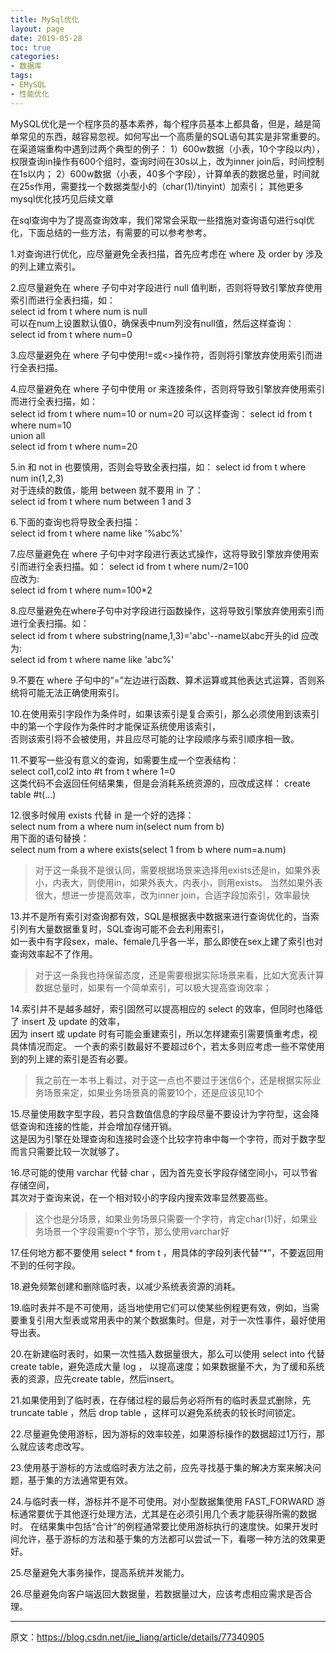 ```yaml
---
title: MySql优化
layout: page
date: 2019-05-28
toc: true
categories: 
- 数据库
tags: 
- EMySQL
- 性能优化
---
```

MySQL优化是一个程序员的基本素养，每个程序员基本上都具备，但是，越是简单常见的东西，越容易忽视。如何写出一个高质量的SQL语句其实是非常重要的。
在渠道端重构中遇到过两个典型的例子：
1）600w数据（小表，10个字段以内），权限查询in操作有600个组时，查询时间在30s以上，改为inner join后，时间控制在1s以内；
2）600w数据（小表，40多个字段），计算单表的数据总量，时间就在25s作用，需要找一个数据类型小的（char(1)/tinyint）加索引；
其他更多mysql优化技巧见后续文章
<!-- more-->

在sql查询中为了提高查询效率，我们常常会采取一些措施对查询语句进行sql优化，下面总结的一些方法，有需要的可以参考参考。

1.对查询进行优化，应尽量避免全表扫描，首先应考虑在 where 及 order by 涉及的列上建立索引。	
	
2.应尽量避免在 where 子句中对字段进行 null 值判断，否则将导致引擎放弃使用索引而进行全表扫描，如：	
select id from t where num is null	
可以在num上设置默认值0，确保表中num列没有null值，然后这样查询：	
select id from t where num=0	
	
3.应尽量避免在 where 子句中使用!=或<>操作符，否则将引擎放弃使用索引而进行全表扫描。	
	
4.应尽量避免在 where 子句中使用 or 来连接条件，否则将导致引擎放弃使用索引而进行全表扫描，如：	
select id from t where num=10 or num=20	
可以这样查询：	
select id from t where num=10	
union all	
select id from t where num=20	
	
5.in 和 not in 也要慎用，否则会导致全表扫描，如：	
select id from t where num in(1,2,3)	
对于连续的数值，能用 between 就不要用 in 了：	
select id from t where num between 1 and 3	
	
6.下面的查询也将导致全表扫描：	
select id from t where name like '%abc%'	
	
7.应尽量避免在 where 子句中对字段进行表达式操作，这将导致引擎放弃使用索引而进行全表扫描。如：	
select id from t where num/2=100	
应改为:	
select id from t where num=100*2	
	
8.应尽量避免在where子句中对字段进行函数操作，这将导致引擎放弃使用索引而进行全表扫描。如：	
select id from t where substring(name,1,3)='abc'--name以abc开头的id	
应改为:	
select id from t where name like 'abc%'	
	
9.不要在 where 子句中的“=”左边进行函数、算术运算或其他表达式运算，否则系统将可能无法正确使用索引。	
	
10.在使用索引字段作为条件时，如果该索引是复合索引，那么必须使用到该索引中的第一个字段作为条件时才能保证系统使用该索引，	
否则该索引将不会被使用，并且应尽可能的让字段顺序与索引顺序相一致。	
	
11.不要写一些没有意义的查询，如需要生成一个空表结构：	
select col1,col2 into #t from t where 1=0	
这类代码不会返回任何结果集，但是会消耗系统资源的，应改成这样：	
create table #t(...)	
	
12.很多时候用 exists 代替 in 是一个好的选择：	
select num from a where num in(select num from b)	
用下面的语句替换：	
select num from a where exists(select 1 from b where num=a.num)	

> 对于这一条我不是很认同，需要根据场景来选择用exists还是in，如果外表小，内表大，则使用in，如果外表大，内表小，则用exists。
  当然如果外表很大，想进一步提高效率，改为inner join，合适字段加索引，效率最快
	
13.并不是所有索引对查询都有效，SQL是根据表中数据来进行查询优化的，当索引列有大量数据重复时，SQL查询可能不会去利用索引，	
如一表中有字段sex，male、female几乎各一半，那么即使在sex上建了索引也对查询效率起不了作用。	

> 对于这一条我也持保留态度，还是需要根据实际场景来看，比如大宽表计算数据总量时，如果有一个简单索引，可以极大提高查询效率；

14.索引并不是越多越好，索引固然可以提高相应的 select 的效率，但同时也降低了 insert 及 update 的效率，	
因为 insert 或 update 时有可能会重建索引，所以怎样建索引需要慎重考虑，视具体情况而定。	
一个表的索引数最好不要超过6个，若太多则应考虑一些不常使用到的列上建的索引是否有必要。	

> 我之前在一本书上看过，对于这一点也不要过于迷信6个，还是根据实际业务场景来定，如果业务场景真的需要10个，还是应该见10个

15.尽量使用数字型字段，若只含数值信息的字段尽量不要设计为字符型，这会降低查询和连接的性能，并会增加存储开销。	
这是因为引擎在处理查询和连接时会逐个比较字符串中每一个字符，而对于数字型而言只需要比较一次就够了。	
	
16.尽可能的使用 varchar 代替 char ，因为首先变长字段存储空间小，可以节省存储空间，	
其次对于查询来说，在一个相对较小的字段内搜索效率显然要高些。	
	
> 这个也是分场景，如果业务场景只需要一个字符，肯定char(1)好，如果业务场景一个字段需要n个字节，那么使用varchar好

17.任何地方都不要使用 select * from t ，用具体的字段列表代替“*”，不要返回用不到的任何字段。	
	
18.避免频繁创建和删除临时表，以减少系统表资源的消耗。

19.临时表并不是不可使用，适当地使用它们可以使某些例程更有效，例如，当需要重复引用大型表或常用表中的某个数据集时。但是，对于一次性事件，最好使用导出表。	
	
20.在新建临时表时，如果一次性插入数据量很大，那么可以使用 select into 代替 create table，避免造成大量 log ，	
以提高速度；如果数据量不大，为了缓和系统表的资源，应先create table，然后insert。

21.如果使用到了临时表，在存储过程的最后务必将所有的临时表显式删除，先 truncate table ，然后 drop table ，这样可以避免系统表的较长时间锁定。	
	
22.尽量避免使用游标，因为游标的效率较差，如果游标操作的数据超过1万行，那么就应该考虑改写。	
	
23.使用基于游标的方法或临时表方法之前，应先寻找基于集的解决方案来解决问题，基于集的方法通常更有效。

24.与临时表一样，游标并不是不可使用。对小型数据集使用 FAST_FORWARD 游标通常要优于其他逐行处理方法，尤其是在必须引用几个表才能获得所需的数据时。
在结果集中包括“合计”的例程通常要比使用游标执行的速度快。如果开发时间允许，基于游标的方法和基于集的方法都可以尝试一下，看哪一种方法的效果更好。

25.尽量避免大事务操作，提高系统并发能力。

26.尽量避免向客户端返回大数据量，若数据量过大，应该考虑相应需求是否合理。 

--------------------- 
原文：https://blog.csdn.net/jie_liang/article/details/77340905 


